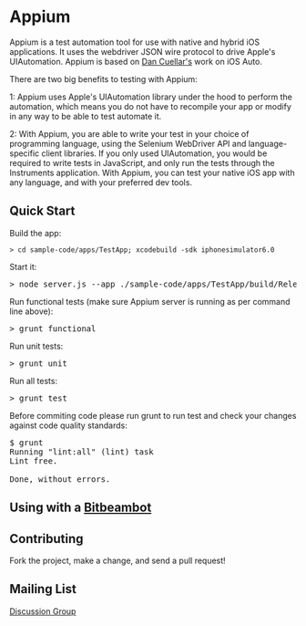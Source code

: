 Appium
=========

Appium is a test automation tool for use with native and hybrid iOS applications. It uses the webdriver JSON  wire protocol to drive Apple's UIAutomation. Appium is based on [Dan Cuellar's](http://github.com/penguinho) work on iOS Auto.

There are two big benefits to testing with Appium:

1: Appium uses Apple's UIAutomation library under the hood to perform the automation, which means you do not have to recompile your app or modify in any way to be able to test automate it.

2: With Appium, you are able to write your test in your choice of programming language, using the Selenium WebDriver API and language-specific client libraries. If you only used UIAutomation, you would be required to write tests in JavaScript, and only run the tests through the Instruments application. With Appium, you can test your native iOS app with any language, and with your preferred dev tools.

Quick Start
-----------
Build the app:

    > cd sample-code/apps/TestApp; xcodebuild -sdk iphonesimulator6.0

Start it:
<pre>
> node server.js --app ./sample-code/apps/TestApp/build/Release-iphonesimulator/TestApp.app
</pre>

Run functional tests (make sure Appium server is running as per command line above):
<pre>
> grunt functional
</pre>

Run unit tests:
<pre>
> grunt unit
</pre>

Run all tests:
<pre>
> grunt test
</pre>

Before commiting code please run grunt to run test and check your changes against code quality standards:
<pre>
$ grunt
Running "lint:all" (lint) task
Lint free.

Done, without errors.
</pre>

Using with a <a href="http://bitbeam.org">Bitbeambot</a>
-----------


Contributing
------------

Fork the project, make a change, and send a pull request!

Mailing List
-----------

<a href="https://groups.google.com/d/forum/appium-discuss">Discussion Group</a>
